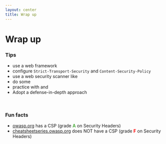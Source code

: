 ```yaml
---
layout: center
title: Wrap up
---
```

<h1>Wrap up</h1>

<Transform scale="0.95">

### Tips

- use a web framework
- configure `Strict-Transport-Security` and `Content-Security-Policy`
- use a web security scanner like <Anchor href="https://github.com/trailofbits/twa" text="twa (tiny web auditor)" />
- do some <Anchor href="https://portswigger.net/web-security/learning-paths" text="labs on PortSwigger" />
- practice with <Anchor href="https://github.com/juice-shop/juice-shop" text="OWASP Juice shop" /> and <Anchor href="https://github.com/ssrdio/SecureBank" text="SecureBank" />
- Adopt a defense-in-depth approach

<br>

### Fun facts

- [owasp.org](https://owasp.org/) has a CSP (grade <b style="color: #51AF44;">A</b> on Security Headers)
- [cheatsheetseries.owasp.org](https://cheatsheetseries.owasp.org/) does NOT have a CSP (grade <b style="color: #FF0000;">F</b> on Security Headers)

</Transform>
